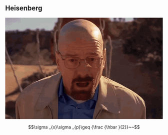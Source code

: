 ## Heisenberg

![Heisenberg](images/important.gif)

$$\sigma _{x}\sigma _{p}\geq {\frac {\hbar }{2}}~~$$
